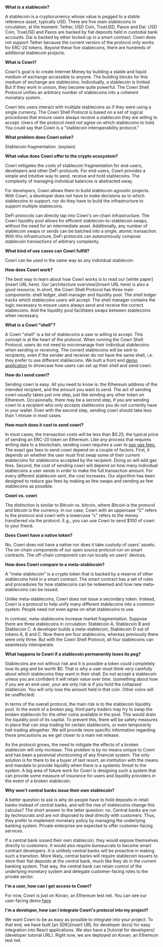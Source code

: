 **What is a stablecoin?**

A stablecoin is a cryptocurrency whose value is pegged to a stable reference asset, typically USD. There are five main stablecoins in circulation, at the moment: Tether, USD Coin, TrueUSD, Paxos and Dai. USD Coin, TrueUSD and Paxos are backed by fiat deposits held in custodial bank accounts. Dai is backed by ether locked up in a smart contract. Cowri does not support Tether because the current version of the protocol only works for ERC-20 tokens. Beyond these five stablecoins, there are hundreds of additional stablecoin projects.

**What is Cowri?**

Cowri's goal is to create Internet Money by building a stable and liquid medium of exchange accessible to anyone. The building blocks for this medium of exchange are stablecoins. Individually, a stablecoin is limited. But if they work in unison, they become quite powerful. The Cowri Shell Protocol unifies an arbitrary number of stablecoins into a coherent monetary system.

Cowri lets users interact with multiple stablecoins as if they were using a single currency. The Cowri Shell Protocol is based on a set of logical procedures that ensure users always receive a stablecoin they are willing to accept. Users of the protocol need not agree on which stablecoins to hold. You could say that Cowri is a "stablecoin interoperability protocol."

**What problem does Cowri solve?**

Stablecoin fragmentation. (explain)

**What value does Cowri offer to the crypto ecosystem?**

Cowri mitigates the costs of stablecoin fragmentation for end-users, developers and other DeFi protocols. For end-users, Cowri provides a simple and intuitive way to send, receive and hold stablecoins. The complexity of managing individual balances is abstracted away.

For developers, Cowri allows them to build stablecoin agnostic projects. With Cowri, a developer does not have to make decisions as to which stablecoins to support, nor do they have to build the infrastructure to support multiple stablecoins. 

DeFi protocols can directly tap into Cowri's on-chain infrastructure. The Cowri liquidity pool allows for efficient stablecoin-to-stablecoin swaps, without the need for an intermediate asset. Additionally, any number of stablecoin swaps or sends can be batched into a single, atomic transaction. With this infrastructure, DeFi protocols can autonomously compose stablecoin transactions of arbitrary complexity.

**What kind of use cases can Cowri fulfill?**

Cowri can be used in the same way as any individual stablecoin.

**How does Cowri work?**

The best way to learn about how Cowri works is to read our [white paper](insert URL here). Our [architecture overview](insert URL here) is also a good resource. In short, the Cowri Shell Protocol has three main components: shell ledger, shell manager and liquidity pool. The shell ledger tracks which stablecoins users will accept. The shell manager contains the logic necessary to ensure users always send and receive the correct stablecoins. And the liquidity pool facilitates swaps between stablecoins when necessary. 

**What is a Cowri "shell"?**

A Cowri "shell" is a list of stablecoins a user is willing to accept. This concept is at the heart of the protocol. When running the Cowri Shell Protocol, users do not need to micromanage their individual stablecoins when sending or receiving. The correct stablecoins will be sent to recipients, even if the sender and receiver do not have the same shell, i.e. they prefer to use different stablecoins. We built a front end [demo application](https://demo.cowri.io) to showcase how users can set up their shell and send cowri. 
 
**How do I send cowri?**

Sending cowri is easy. All you need to know is: the Ethereum address of the intended recipient, and the amount you want to send. The act of sending cowri usually takes just one step, just like sending any other token on Ethereum. Occasionally, there may be a second step, if you are sending cowri to a recipient who only accepts stablecoins you do not currently have in your wallet. Even with the second step, sending cowri should take less than 1 minute in most cases.

**How much does it cost to send cowri?**

In most cases, the transaction costs will be less than $0.25, the typical price of sending an ERC-20 token on Ethereum. Like any process that requires writing data to a blockchain, sending cowri requires a user to [pay gas fees.](https://education.district0x.io/general-topics/understanding-ethereum/what-is-gas/) The exact gas fees to send cowri depend on a couple of factors. First, it depends on whether the user must first swap some of their current stablecoins for stablecoins accepted by the recipient. Doing so will add gas fees. Second, the cost of sending cowri will depend on how many individual stablecoins a user sends in order to make the full transaction amount. For every different stablecoin sent, the cost increases. Our algorithm has been designed to reduce gas fees by making as few swaps and sending as few stablecoins as possible.

**Cowri vs. cowri**

The distinction is similar to Bitcoin vs. bitcoin, where Bitcoin is the protocol and bitcoin is the currency. In our case, Cowri with an uppercase "C" refers to the protocol and cowri with a lowercase "c" refers to the money transferred via the protocol. E.g., you can use Cowri to send $100 of cowri to your friend.

**Does Cowri have a native token?**

No. Cowri does not have a native nor does it take custody of users' assets. The on-chain components of our open source protocol run on smart contracts. The off-chain component can run locally on users' devices. 

**How does Cowri compare to a meta-stablecoin?**

A "meta-stablecoin" is a crypto token that is backed by a reserve of other stablecoins held in a smart contract. The smart contract has a set of rules and procedures for how stablecoins can be redeemed and how new meta-stablecoins can be issued. 

Unlike meta-stablecoins, Cowri does not issue a secondary token. Instead, Cowri is a protocol to help unify many different stablecoins into a common system. People need not even agree on what stablecoins to use. 

In contrast, meta-stablecoins increase market fragmentation. Suppose there are three stablecoins in circulation: Stablecoin A, Stablecoin B and Stablecoin C. A developer builds a meta-stablecoin, Stablecoin D out of tokens A, B and C. Now there are four stablecoins, whereas previously there were only three. But with the Cowri Shell Protocol, all four stablecoins can seamlessly interoperate.

**What happens to Cowri if a stablecoin permanently loses its peg?**

Stablecoins are not without risk and it is possible a token could completely lose its peg and be worth $0. That is why a user must think very carefully about which stablecoins they want in their shell. Do not accept a stablecoin unless you are confident it will retain value over time. (something about how if you are an end-user, your are only risk is if you hold the collapsed stablecoin. You will only lose the amount held in that coin. Other coins will be unaffected)

In terms of the overall protocol, the main risk is to the stablecoin liquidity pool. In the event of a broken peg, third party traders may try to swap the broken stablecoin for the other coins available in the pool. This would drain the liquidity pool of its capital. To prevent this, there will be safety measures in place that can stop trading for certain stablecoins, or even temporarily halt trading altogether. We will provide more specific information regarding these precautions as we get closer to a main net release.

As the protocol grows, the need to mitigate the effects of a broken stablecoin will only increase. This problem is by no means unique to Cowri and has been a perennial shortcoming of any financial system. The only solution is for there to be a buyer of last resort, an institution with the means and mandate to provide liquidity when there is a systemic threat to the system. A big area of future work for Cowri is designing such a system that can provide some measure of insurance for users and liquidity providers in the event of a broken stablecoin.

**Why won't central banks issue their own stablecoin?**

A better question to ask is why do people have to hold deposits in retail banks instead of central banks, and will the rise of stablecoins change this calculus? The short answer to the latter question: no. Central banks are run by technocrats and are not disposed to deal directly with customers. Thus, they prefer to implement monetary policy by managing the underlying banking system. Private enterprise are expected to offer customer-facing services. 

If a central bank issued their own stablecoin, they would expose themselves directly to customers. It would also require bureaucrats to become smart contract developers. It is unlikely central banks will be proactive in making such a transition. More likely, central banks will require stablecoin issuers to store their fiat deposits at the central bank, much like they do in the current banking system. That way, the central bank can retain control of the underlying monetary system and delegate customer-facing roles to the private sector.  


**I'm a user, how can I get access to Cowri?**

For now, Cowri is just on Kovan, an Ethereum test net. You can see our user-facing demo [here](https://demo.cowri.io)

**I'm a developer, how can I integrate Cowri's protocol into my project?**

We want Cowri to be as easy as possible to integrate into your project. To that end, we have built [an SDK](insert URL for developer docs) for easy integration into React applications. We also have a [tutorial for developers](developer tutorial URL). Right now, we are deployed on Kovan, an Ethereum test net.
